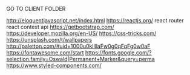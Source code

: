 GO TO CLIENT FOLDER



http://eloquentjavascript.net/index.html
https://reactjs.org/
react router
react context api
https://getbootstrap.com/
https://developer.mozilla.org/en-US/
https://css-tricks.com/
https://unsplash.com/t/wallpapers
http://paletton.com/#uid=1000u0kllllaFw0g0qFqFg0w0aF
https://fontawesome.com/start
https://fonts.google.com/?selection.family=Oswald|Permanent+Marker&query=perma
https://www.styled-components.com/
